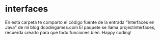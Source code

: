 # interfaces
En esta carpeta te comparto el código fuente de la entrada "Interfaces en Java" de mi blog dcodingames.com
El paquete se llama projectinterfaces, recuerda crearlo para que todo funciones bien.
Happy coding!
